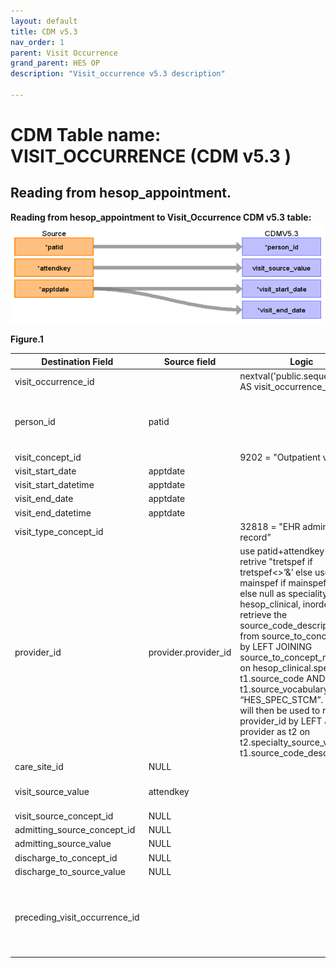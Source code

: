 ```yaml
---
layout: default
title: CDM v5.3
nav_order: 1
parent: Visit Occurrence
grand_parent: HES OP
description: "Visit_occurrence v5.3 description"

---
```



# CDM Table name: VISIT_OCCURRENCE (CDM v5.3 )

## Reading from hesop_appointment.
**Reading from hesop_appointment to Visit_Occurrence CDM v5.3 table:**
![](../images/image4.12.png)

**Figure.1**

| Destination Field | Source field | Logic | Comment field |
| --- | --- | --- | --- |
| visit_occurrence_id |  |  nextval('public.sequence_vo') AS visit_occurrence_id | 	Autogenerate| 
| person_id | patid |  | If attended <> 5 discard visit appointment detail (we accept only attended = 5) |
| visit_concept_id |  | 9202 = "Outpatient visit"  | |
| visit_start_date | apptdate | |   |
| visit_start_datetime |apptdate | |  |
| visit_end_date | apptdate| | |
| visit_end_datetime |apptdate| | |
| visit_type_concept_id |  | 32818 = "EHR administration record” |  |
| provider_id | provider.provider_id | use patid+attendkey to retrive "tretspef if tretspef<>‘&’ else use mainspef if mainspef<>'&' else null as speciality" FROM hesop_clinical, inorder to retrieve the source_code_description from source_to_concept_map by LEFT JOINING source_to_concept_map as t1 on hesop_clinical.specialty = t1.source_code AND t1.source_vocabulary_id = “HES_SPEC_STCM”. Which will then be used to retrieve provider_id by LEFT JOINING provider as t2 on t2.specialty_source_value = t1.source_code_description|  |
| care_site_id |NULL | |  |
| visit_source_value | attendkey | | This will allow us to retrieve Visit_occurrence_id.  |
| visit_source_concept_id | NULL |  |  |
| admitting_source_concept_id | NULL|  | |
| admitting_source_value | NULL |  | |
| discharge_to_concept_id | NULL |  | |
| discharge_to_source_value | NULL |  |  |
| preceding_visit_occurrence_id |  | | Using person_id, look up the attendances that occurred prior to this and put the visit_occurrence_id here.  |

